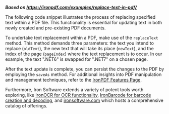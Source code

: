 ***Based on <https://ironpdf.com/examples/replace-text-in-pdf/>***

The following code snippet illustrates the process of replacing specified text within a PDF file. This functionality is essential for updating text in both newly created and pre-existing PDF documents.

To undertake text replacement within a PDF, make use of the `replaceText` method. This method demands three parameters: the text you intend to replace (`oldText`), the new text that will take its place (`newText`), and the index of the page (`pageIndex`) where the text replacement is to occur. In our example, the text ".NET6" is swapped for ".NET7" on a chosen page.

After the text update is complete, you can persist the changes to the PDF by employing the `saveAs` method. For additional insights into PDF manipulation and management techniques, refer to the [IronPDF Features Page](https://ironpdf.com/features).

Furthermore, Iron Software extends a variety of potent tools worth exploring, like [IronOCR for OCR functionality](https://ironsoftware.com/csharp/ocr/), [IronBarcode for barcode creation and decoding](https://ironsoftware.com/csharp/barcode/), and [ironsoftware.com](https://ironsoftware.com/) which hosts a comprehensive catalog of offerings.